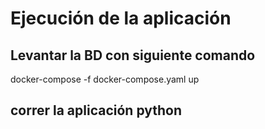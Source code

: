 # Ejecución de la aplicación

## Levantar la BD con siguiente comando
docker-compose -f docker-compose.yaml up

## correr la aplicación python